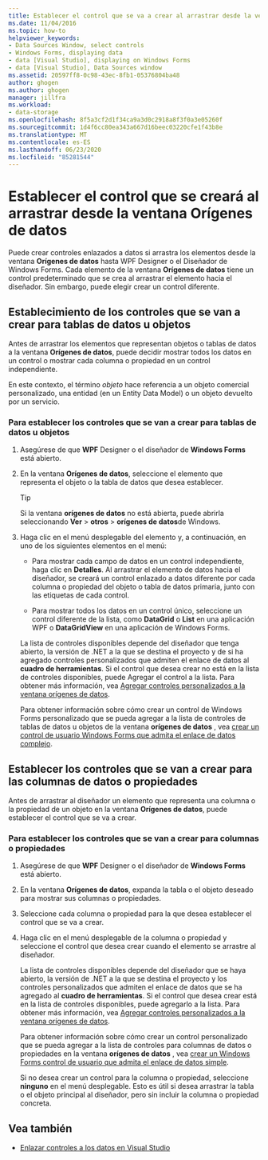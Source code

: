 ```yaml
---
title: Establecer el control que se va a crear al arrastrar desde la ventana orígenes de datos
ms.date: 11/04/2016
ms.topic: how-to
helpviewer_keywords:
- Data Sources Window, select controls
- Windows Forms, displaying data
- data [Visual Studio], displaying on Windows Forms
- data [Visual Studio], Data Sources window
ms.assetid: 20597ff8-0c98-43ec-8fb1-05376804ba48
author: ghogen
ms.author: ghogen
manager: jillfra
ms.workload:
- data-storage
ms.openlocfilehash: 8f5a3cf2d1f34ca9a3d0c2918a8f3f0a3e05260f
ms.sourcegitcommit: 1d4f6cc80ea343a667d16beec03220cfe1f43b8e
ms.translationtype: MT
ms.contentlocale: es-ES
ms.lasthandoff: 06/23/2020
ms.locfileid: "85281544"
---
```

# <a name="set-the-control-to-be-created-when-dragging-from-the-data-sources-window"></a>Establecer el control que se creará al arrastrar desde la ventana Orígenes de datos

Puede crear controles enlazados a datos si arrastra los elementos desde la ventana **Orígenes de datos** hasta WPF Designer o el Diseñador de Windows Forms. Cada elemento de la ventana **Orígenes de datos** tiene un control predeterminado que se crea al arrastrar el elemento hacia el diseñador. Sin embargo, puede elegir crear un control diferente.

## <a name="set-the-controls-to-be-created-for-data-tables-or-objects"></a>Establecimiento de los controles que se van a crear para tablas de datos u objetos

Antes de arrastrar los elementos que representan objetos o tablas de datos a la ventana **Orígenes de datos**, puede decidir mostrar todos los datos en un control o mostrar cada columna o propiedad en un control independiente.

En este contexto, el término *objeto* hace referencia a un objeto comercial personalizado, una entidad (en un Entity Data Model) o un objeto devuelto por un servicio.

### <a name="to-set-the-controls-to-be-created-for-data-tables-or-objects"></a>Para establecer los controles que se van a crear para tablas de datos u objetos

1. Asegúrese de que **WPF** Designer o el diseñador de **Windows Forms** está abierto.

2. En la ventana **Orígenes de datos**, seleccione el elemento que representa el objeto o la tabla de datos que desea establecer.

   > [!TIP]
   > Si la ventana **orígenes de datos** no está abierta, puede abrirla seleccionando **Ver**  >  **otros**  >  **orígenes de datos**de Windows.

3. Haga clic en el menú desplegable del elemento y, a continuación, en uno de los siguientes elementos en el menú:

    - Para mostrar cada campo de datos en un control independiente, haga clic en **Detalles**. Al arrastrar el elemento de datos hacia el diseñador, se creará un control enlazado a datos diferente por cada columna o propiedad del objeto o tabla de datos primaria, junto con las etiquetas de cada control.

    - Para mostrar todos los datos en un control único, seleccione un control diferente de la lista, como **DataGrid** o **List** en una aplicación WPF o **DataGridView** en una aplicación de Windows Forms.

    La lista de controles disponibles depende del diseñador que tenga abierto, la versión de .NET a la que se destina el proyecto y de si ha agregado controles personalizados que admiten el enlace de datos al **cuadro de herramientas**. Si el control que desea crear no está en la lista de controles disponibles, puede Agregar el control a la lista. Para obtener más información, vea [Agregar controles personalizados a la ventana orígenes de datos](../data-tools/add-custom-controls-to-the-data-sources-window.md).

    Para obtener información sobre cómo crear un control de Windows Forms personalizado que se pueda agregar a la lista de controles de tablas de datos u objetos de la ventana **orígenes de datos** , vea [crear un control de usuario Windows Forms que admita el enlace de datos complejo](../data-tools/create-a-windows-forms-user-control-that-supports-complex-data-binding.md).

## <a name="set-the-controls-to-be-created-for-data-columns-or-properties"></a>Establecer los controles que se van a crear para las columnas de datos o propiedades

Antes de arrastrar al diseñador un elemento que representa una columna o la propiedad de un objeto en la ventana **Orígenes de datos**, puede establecer el control que se va a crear.

### <a name="to-set-the-controls-to-be-created-for-columns-or-properties"></a>Para establecer los controles que se van a crear para columnas o propiedades

1. Asegúrese de que **WPF** Designer o el diseñador de **Windows Forms** está abierto.

2. En la ventana **Orígenes de datos**, expanda la tabla o el objeto deseado para mostrar sus columnas o propiedades.

3. Seleccione cada columna o propiedad para la que desea establecer el control que se va a crear.

4. Haga clic en el menú desplegable de la columna o propiedad y seleccione el control que desea crear cuando el elemento se arrastre al diseñador.

     La lista de controles disponibles depende del diseñador que se haya abierto, la versión de .NET a la que se destina el proyecto y los controles personalizados que admiten el enlace de datos que se ha agregado al **cuadro de herramientas**. Si el control que desea crear está en la lista de controles disponibles, puede agregarlo a la lista. Para obtener más información, vea [Agregar controles personalizados a la ventana orígenes de datos](../data-tools/add-custom-controls-to-the-data-sources-window.md).

     Para obtener información sobre cómo crear un control personalizado que se pueda agregar a la lista de controles para columnas de datos o propiedades en la ventana **orígenes de datos** , vea [crear un Windows Forms control de usuario que admita el enlace de datos simple](../data-tools/create-a-windows-forms-user-control-that-supports-simple-data-binding.md).

     Si no desea crear un control para la columna o propiedad, seleccione **ninguno** en el menú desplegable. Esto es útil si desea arrastrar la tabla o el objeto principal al diseñador, pero sin incluir la columna o propiedad concreta.

## <a name="see-also"></a>Vea también

- [Enlazar controles a los datos en Visual Studio](../data-tools/bind-controls-to-data-in-visual-studio.md)
